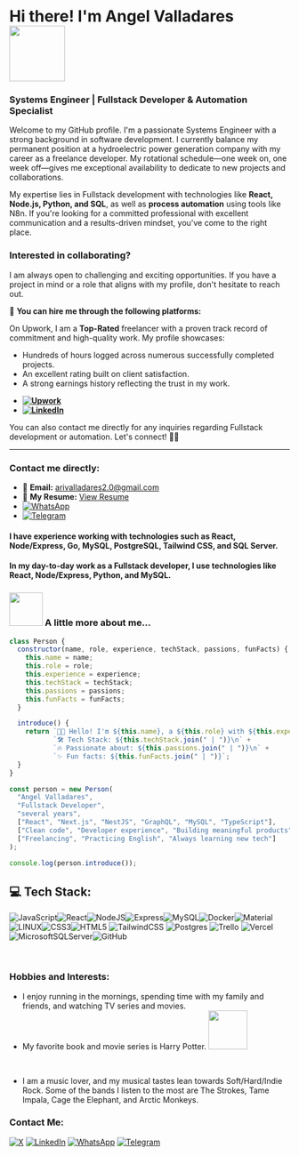 

# Hi there! I'm Angel Valladares <img src="https://i.imgur.com/bHA8KE7.gif" width="100">
### Systems Engineer | Fullstack Developer & Automation Specialist

Welcome to my GitHub profile. I'm a passionate Systems Engineer with a strong background in software development. I currently balance my permanent position at a hydroelectric power generation company with my career as a freelance developer. My rotational schedule—one week on, one week off—gives me exceptional availability to dedicate to new projects and collaborations.

My expertise lies in Fullstack development with technologies like **React, Node.js, Python, and SQL**, as well as **process automation** using tools like N8n. If you're looking for a committed professional with excellent communication and a results-driven mindset, you've come to the right place.

### Interested in collaborating?

I am always open to challenging and exciting opportunities. If you have a project in mind or a role that aligns with my profile, don't hesitate to reach out.

📌 **You can hire me through the following platforms:**

On Upwork, I am a **Top-Rated** freelancer with a proven track record of commitment and high-quality work. My profile showcases:
*   Hundreds of hours logged across numerous successfully completed projects.
*   An excellent rating built on client satisfaction.
*   A strong earnings history reflecting the trust in my work.

- **<a href="https://www.upwork.com/freelancers/~0116803452ac7b4ff7" target="_blank">![Upwork](https://img.shields.io/badge/Upwork-6FDA44?logo=upwork&logoColor=fff)</a>**
- **<a href="https://www.linkedin.com/in/angel-valladares-422490159" target="_blank">![LinkedIn](https://custom-icon-badges.demolab.com/badge/LinkedIn-0A66C2?logo=linkedin-white&logoColor=fff)</a>**

You can also contact me directly for any inquiries regarding Fullstack development or automation. Let's connect! 💼✨

---
### Contact me directly:
- 📧 **Email:** [arivalladares2.0@gmail.com](mailto:arivalladares2.0@gmail.com)
- 📄 **My Resume:** [View Resume](https://drive.google.com/file/d/1I-0582nApkrxhQJldz07nqwOatqBK6kZ/view?usp=sharing)
- <a href="https://wa.me/50495825388" target="_blank">![WhatsApp](https://img.shields.io/badge/WhatsApp-25D366?logo=whatsapp&logoColor=white)</a>
- <a href="https://t.me/angeldev96" target="_blank">![Telegram](https://img.shields.io/badge/Telegram-2CA5E0?logo=telegram&logoColor=white)</a>

#### I have experience working with technologies such as React, Node/Express, Go, MySQL, PostgreSQL, Tailwind CSS, and SQL Server.
#### In my day-to-day work as a Fullstack developer, I use technologies like React, Node/Express, Python, and MySQL.

### <img src="https://media.tenor.com/TCMWkxIkF9IAAAAi/dancing-gopher.gif" width="60"> A little more about me...

```javascript
class Person {
  constructor(name, role, experience, techStack, passions, funFacts) {
    this.name = name;
    this.role = role;
    this.experience = experience;
    this.techStack = techStack;
    this.passions = passions;
    this.funFacts = funFacts;
  }

  introduce() {
    return `👨‍💻 Hello! I'm ${this.name}, a ${this.role} with ${this.experience} of hands-on experience.\n` +
           `🛠️ Tech Stack: ${this.techStack.join(" | ")}\n` +
           `🔥 Passionate about: ${this.passions.join(" | ")}\n` +
           `✨ Fun facts: ${this.funFacts.join(" | ")}`;
  }
}

const person = new Person(
  "Angel Valladares",
  "Fullstack Developer",
  "several years",
  ["React", "Next.js", "NestJS", "GraphQL", "MySQL", "TypeScript"],
  ["Clean code", "Developer experience", "Building meaningful products"],
  ["Freelancing", "Practicing English", "Always learning new tech"]
);

console.log(person.introduce());
```

## 💻 Tech Stack:
![JavaScript](https://img.shields.io/badge/javascript-%23323330.svg?style=for-the-badge&logo=javascript&logoColor=%23F7DF1E)![React](https://img.shields.io/badge/react-%2320232a.svg?style=for-the-badge&logo=react&logoColor=%2361DAFB)![NodeJS](https://img.shields.io/badge/node.js-6DA55F?style=for-the-badge&logo=node.js&logoColor=white)![Express](https://img.shields.io/badge/-Express-373737?style=for-the-badge&logo=Express&logoColor=white)![MySQL](https://img.shields.io/badge/mysql-%2300f.svg?style=for-the-badge&logo=mysql&logoColor=white)![Docker](https://img.shields.io/badge/docker-%230db7ed.svg?style=for-the-badge&logo=docker&logoColor=white)![Material](https://img.shields.io/badge/Material%20UI-007FFF?style=for-the-badge&logo=mui&logoColor=white)![LINUX](https://img.shields.io/badge/Linux-FCC624?style=for-the-badge&logo=linux&logoColor=black)![CSS3](https://img.shields.io/badge/css3-%231572B6.svg?style=for-the-badge&logo=css3&logoColor=white)![HTML5](https://img.shields.io/badge/html5-%23E34F26.svg?style=for-the-badge&logo=html5&logoColor=white)       ![TailwindCSS](https://img.shields.io/badge/tailwindcss-%2338B2AC.svg?style=for-the-badge&logo=tailwind-css&logoColor=white)  ![Postgres](https://img.shields.io/badge/postgres-%23316192.svg?style=for-the-badge&logo=postgresql&logoColor=white)    ![Trello](https://img.shields.io/badge/Trello-%23026AA7.svg?style=for-the-badge&logo=Trello&logoColor=white) ![Vercel](https://img.shields.io/badge/vercel-%23000000.svg?style=for-the-badge&logo=vercel&logoColor=white) ![MicrosoftSQLServer](https://img.shields.io/badge/Microsoft%20SQL%20Server-CC2927?style=for-the-badge&logo=microsoft%20sql%20server&logoColor=white)![GitHub](https://img.shields.io/badge/github-%23121011.svg?style=for-the-badge&logo=github&logoColor=white)

<br />

### Hobbies and Interests:

-   I enjoy running in the mornings, spending time with my family and friends, and watching TV series and movies.
-   My favorite book and movie series is Harry Potter. <img src="https://cdn.dribbble.com/users/2851002/screenshots/6870633/harry_potter.gif" width="70">

<br/>

-   I am a music lover, and my musical tastes lean towards Soft/Hard/Indie Rock. Some of the bands I listen to the most are The Strokes, Tame Impala, Cage the Elephant, and Arctic Monkeys.

### Contact Me:


[![X](https://img.shields.io/badge/-%23000000.svg?logo=X&logoColor=white)](https://x.com/angeldev96)
[![LinkedIn](https://img.shields.io/badge/LinkedIn-0A66C2?logo=linkedin&logoColor=white)](https://www.linkedin.com/in/angel-valladares-422490159/)
[![WhatsApp](https://img.shields.io/badge/WhatsApp-25D366?logo=whatsapp&logoColor=white)](https://wa.me/50495825388)
[![Telegram](https://img.shields.io/badge/Telegram-2CA5E0?logo=telegram&logoColor=white)](https://t.me/angeldev96)
